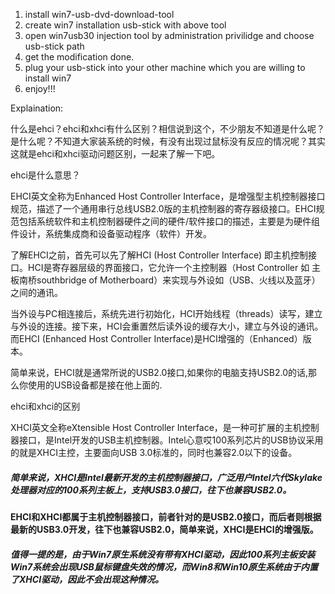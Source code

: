 1. install win7-usb-dvd-download-tool
2. create win7 installation usb-stick with above tool
3. open win7usb30 injection tool by administration privilidge and choose usb-stick path
4. get the modification done.
5. plug your usb-stick into your other machine which you are willing to install win7
6. enjoy!!!



Explaination:

什么是ehci？ehci和xhci有什么区别？相信说到这个，不少朋友不知道是什么呢？是什么呢？不知道大家装系统的时候，有没有出现过鼠标没有反应的情况呢？其实这就是ehci和xhci驱动问题区别，一起来了解一下吧。

ehci是什么意思？

EHCI英文全称为Enhanced Host Controller Interface，是增强型主机控制器接口规范，描述了一个通用串行总线USB2.0版的主机控制器的寄存器级接口。EHCI规范包括系统软件和主机控制器硬件之间的硬件/软件接口的描述，主要是为硬件组件设计，系统集成商和设备驱动程序（软件）开发。

了解EHCI之前，首先可以先了解HCI (Host Controller Interface) 即主机控制接口。HCI是寄存器层级的界面接口，它允许一个主控制器（Host Controller 如 主板南桥southbridge of Motherboard）来实现与外设如（USB、火线以及蓝牙）之间的通讯。

当外设与PC相连接后，系统先进行初始化，HCI开始线程（threads）读写，建立与外设的连接。接下来，HCI会重置然后读外设的缓存大小，建立与外设的通讯。而EHCI (Enhanced Host Controller Interface)是HCI增强的（Enhanced）版本。

简单来说，EHCI就是通常所说的USB2.0接口,如果你的电脑支持USB2.0的话,那么你使用的USB设备都是接在他上面的.

ehci和xhci的区别

XHCI英文全称eXtensible Host Controller Interface，是一种可扩展的主机控制器接口，是Intel开发的USB主机控制器。Intel心意哎100系列芯片的USB协议采用的就是XHCI主控，主要面向USB 3.0标准的，同时也兼容2.0以下的设备。

##### 简单来说，XHCI是Intel最新开发的主机控制器接口，广泛用户Intel六代Skylake处理器对应的100系列主板上，支持USB3.0接口，往下也兼容USB2.0。

**EHCI和XHCI都属于主机控制器接口，前者针对的是USB2.0接口，而后者则根据最新的USB3.0开发，往下也兼容USB2.0，简单来说，XHCI是EHCI的增强版。**

##### 值得一提的是，由于Win7原生系统没有带有XHCI驱动，因此100系列主板安装Win7系统会出现USB鼠标键盘失效的情况，而Win8和Win10原生系统由于内置了XHCI驱动，因此不会出现这种情况。


